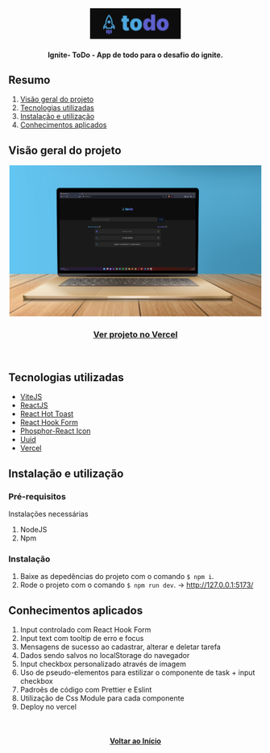 <div id="top" align="center">
  <div>
    <img src="github/images/logo.png" alt="Logo" width="180" height="61">
  </div>
  <h4 align="center">Ignite- ToDo - App de todo para o desafio do ignite.</h4>
</div>

## Resumo

<ol>
  <li><a href="#visão-geral-do-projeto">Visão geral do projeto</a></li>
  <li><a href="#tecnologias-utilizadas">Tecnologias utilizadas</a></li>
  <li><a href="#instalação-e-utilização">Instalação e utilização</a></li>
  <li><a href="#conhecimentos-aplicados">Conhecimentos aplicados</a></li>
</ol>

## Visão geral do projeto

<div align="center">
  <img src="github/images/content.jpg" alt="project preview" width="500" height="300">  
</div>
<div align="center">
  <h3>
    <a href="https://ignite-todo-ponqueli.vercel.app/">Ver projeto no Vercel</a>
  </h3>
</div>

</br>

## Tecnologias utilizadas

- [ViteJS](https://vitejs.dev/)
- [ReactJS](https://reactjs.org/)
- [React Hot Toast](https://react-hot-toast.com/)
- [React Hook Form](https://react-hook-form.com/)
- [Phosphor-React Icon](https://phosphoricons.com/)
- [Uuid](https://www.uuidgenerator.net/version4)
- [Vercel](https://vercel.com/)

## Instalação e utilização

### Pré-requisitos

Instalações necessárias

1. NodeJS
2. Npm

### Instalação

1. Baixe as depedências do projeto com o comando `$ npm i`.
2. Rode o projeto com o comando `$ npm run dev`. -> http://127.0.0.1:5173/

## Conhecimentos aplicados

1. Input controlado com React Hook Form
2. Input text com tooltip de erro e focus
3. Mensagens de sucesso ao cadastrar, alterar e deletar tarefa
4. Dados sendo salvos no localStorage do navegador
5. Input checkbox personalizado através de imagem
6. Uso de pseudo-elementos para estilizar o componente de task + input checkbox
7. Padroẽs de código com Prettier e Eslint
8. Utilização de Css Module para cada componente
9. Deploy no vercel
</br>

<h4 align="center"><a href="#top">Voltar ao Início</a></h4>